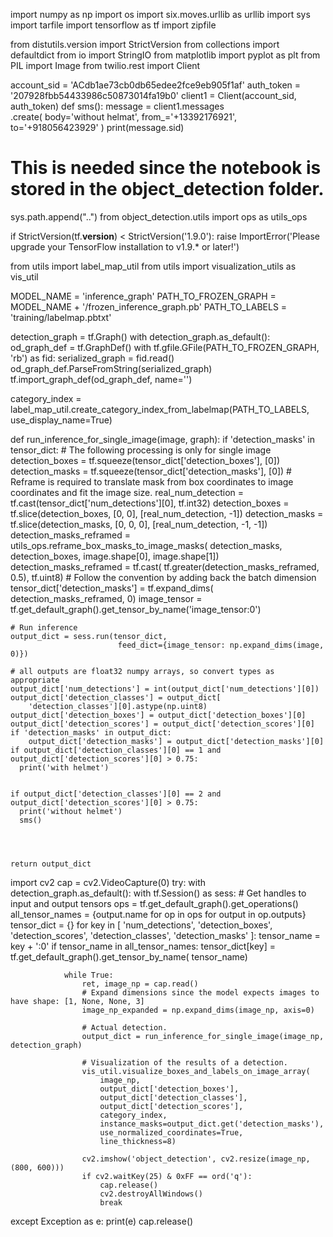 
import numpy as np
import os
import six.moves.urllib as urllib
import sys
import tarfile
import tensorflow as tf
import zipfile

from distutils.version import StrictVersion
from collections import defaultdict
from io import StringIO
from matplotlib import pyplot as plt
from PIL import Image
from twilio.rest import Client

account_sid = 'ACdb1ae73cb0db65edee2fce9eb905f1af'
auth_token = '207928fbb54433986c50873014fa19b0'
client1 = Client(account_sid, auth_token)
def sms():
    message = client1.messages \
              .create(
                  body='without helmat',
                  from_='+13392176921',
                  to='+918056423929'
                  )
    print(message.sid)
# This is needed since the notebook is stored in the object_detection folder.
sys.path.append("..")
from object_detection.utils import ops as utils_ops

if StrictVersion(tf.__version__) < StrictVersion('1.9.0'):
  raise ImportError('Please upgrade your TensorFlow installation to v1.9.* or later!')


from utils import label_map_util
from utils import visualization_utils as vis_util

MODEL_NAME = 'inference_graph'
PATH_TO_FROZEN_GRAPH = MODEL_NAME + '/frozen_inference_graph.pb'
PATH_TO_LABELS = 'training/labelmap.pbtxt'

detection_graph = tf.Graph()
with detection_graph.as_default():
  od_graph_def = tf.GraphDef()
  with tf.gfile.GFile(PATH_TO_FROZEN_GRAPH, 'rb') as fid:
    serialized_graph = fid.read()
    od_graph_def.ParseFromString(serialized_graph)
    tf.import_graph_def(od_graph_def, name='')

category_index = label_map_util.create_category_index_from_labelmap(PATH_TO_LABELS, use_display_name=True)

def run_inference_for_single_image(image, graph):
    if 'detection_masks' in tensor_dict:
        # The following processing is only for single image
        detection_boxes = tf.squeeze(tensor_dict['detection_boxes'], [0])
        detection_masks = tf.squeeze(tensor_dict['detection_masks'], [0])
        # Reframe is required to translate mask from box coordinates to image coordinates and fit the image size.
        real_num_detection = tf.cast(tensor_dict['num_detections'][0], tf.int32)
        detection_boxes = tf.slice(detection_boxes, [0, 0], [real_num_detection, -1])
        detection_masks = tf.slice(detection_masks, [0, 0, 0], [real_num_detection, -1, -1])
        detection_masks_reframed = utils_ops.reframe_box_masks_to_image_masks(
            detection_masks, detection_boxes, image.shape[0], image.shape[1])
        detection_masks_reframed = tf.cast(
            tf.greater(detection_masks_reframed, 0.5), tf.uint8)
        # Follow the convention by adding back the batch dimension
        tensor_dict['detection_masks'] = tf.expand_dims(
            detection_masks_reframed, 0)
    image_tensor = tf.get_default_graph().get_tensor_by_name('image_tensor:0')

    # Run inference
    output_dict = sess.run(tensor_dict,
                            feed_dict={image_tensor: np.expand_dims(image, 0)})

    # all outputs are float32 numpy arrays, so convert types as appropriate
    output_dict['num_detections'] = int(output_dict['num_detections'][0])
    output_dict['detection_classes'] = output_dict[
        'detection_classes'][0].astype(np.uint8)
    output_dict['detection_boxes'] = output_dict['detection_boxes'][0]
    output_dict['detection_scores'] = output_dict['detection_scores'][0]
    if 'detection_masks' in output_dict:
        output_dict['detection_masks'] = output_dict['detection_masks'][0]
    if output_dict['detection_classes'][0] == 1 and  output_dict['detection_scores'][0] > 0.75:
      print('with helmet')
      
     
    if output_dict['detection_classes'][0] == 2 and  output_dict['detection_scores'][0] > 0.75:
      print('without helmet')
      sms()
      
     
      
        
    return output_dict

import cv2
cap = cv2.VideoCapture(0)
try:
    with detection_graph.as_default():
        with tf.Session() as sess:
                # Get handles to input and output tensors
                ops = tf.get_default_graph().get_operations()
                all_tensor_names = {output.name for op in ops for output in op.outputs}
                tensor_dict = {}
                for key in [
                  'num_detections', 'detection_boxes', 'detection_scores',
                  'detection_classes', 'detection_masks'
                ]:
                    tensor_name = key + ':0'
                    if tensor_name in all_tensor_names:
                        tensor_dict[key] = tf.get_default_graph().get_tensor_by_name(
                      tensor_name)

                while True:
                    ret, image_np = cap.read()
                    # Expand dimensions since the model expects images to have shape: [1, None, None, 3]
                    image_np_expanded = np.expand_dims(image_np, axis=0)
                    
                    # Actual detection.
                    output_dict = run_inference_for_single_image(image_np, detection_graph)
                    
                    # Visualization of the results of a detection.
                    vis_util.visualize_boxes_and_labels_on_image_array(
                        image_np,
                        output_dict['detection_boxes'],
                        output_dict['detection_classes'],
                        output_dict['detection_scores'],
                        category_index,
                        instance_masks=output_dict.get('detection_masks'),
                        use_normalized_coordinates=True,
                        line_thickness=8)
                    
                    cv2.imshow('object_detection', cv2.resize(image_np, (800, 600)))
                    if cv2.waitKey(25) & 0xFF == ord('q'):
                        cap.release()
                        cv2.destroyAllWindows()
                        break
except Exception as e:
    print(e)
    cap.release() 
